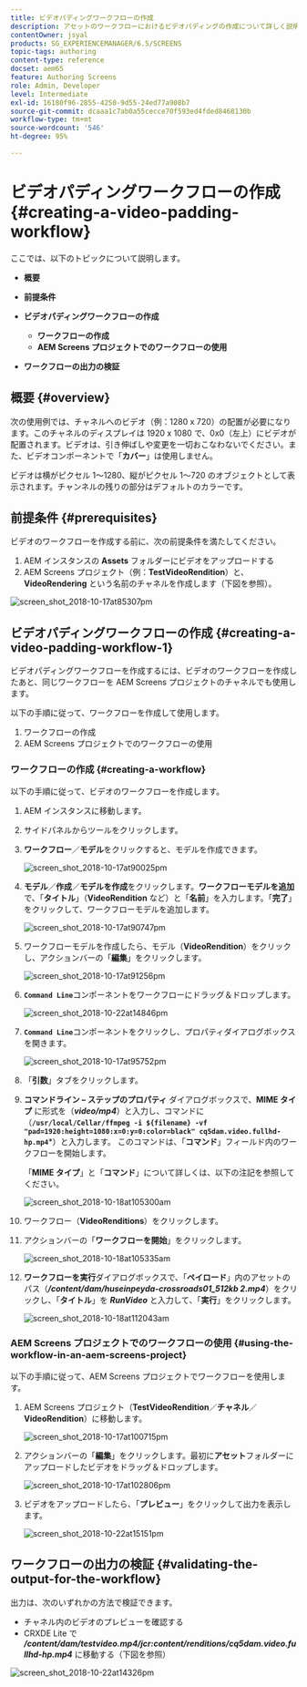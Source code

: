 ```yaml
---
title: ビデオパディングワークフローの作成
description: アセットのワークフローにおけるビデオパディングの作成について詳しく説明します。
contentOwner: jsyal
products: SG_EXPERIENCEMANAGER/6.5/SCREENS
topic-tags: authoring
content-type: reference
docset: aem65
feature: Authoring Screens
role: Admin, Developer
level: Intermediate
exl-id: 16180f96-2855-4250-9d55-24ed77a908b7
source-git-commit: dcaaa1c7ab0a55cecce70f593ed4fded8468130b
workflow-type: tm+mt
source-wordcount: '546'
ht-degree: 95%

---
```


# ビデオパディングワークフローの作成 {#creating-a-video-padding-workflow}

ここでは、以下のトピックについて説明します。

* **概要**
* **前提条件**
* **ビデオパディングワークフローの作成**
   * **ワークフローの作成**
   * **AEM Screens プロジェクトでのワークフローの使用**

* **ワークフローの出力の検証**

## 概要 {#overview}

次の使用例では、チャネルへのビデオ（例：1280 x 720）の配置が必要になります。このチャネルのディスプレイは 1920 x 1080 で、0x0（左上）にビデオが配置されます。ビデオは、引き伸ばしや変更を一切おこなわないでください。また、ビデオコンポーネントで「**カバー**」は使用しません。

ビデオは横がピクセル 1～1280、縦がピクセル 1～720 のオブジェクトとして表示されます。チャンネルの残りの部分はデフォルトのカラーです。

## 前提条件 {#prerequisites}

ビデオのワークフローを作成する前に、次の前提条件を満たしてください。

1. AEM インスタンスの **Assets** フォルダーにビデオをアップロードする
1. AEM Screens プロジェクト（例：**TestVideoRendition**）と、**VideoRendering** という名前のチャネルを作成します（下図を参照）。

![screen_shot_2018-10-17at85307pm](assets/screen_shot_2018-10-17at85307pm.png)

## ビデオパディングワークフローの作成 {#creating-a-video-padding-workflow-1}

ビデオパディングワークフローを作成するには、ビデオのワークフローを作成したあと、同じワークフローを AEM Screens プロジェクトのチャネルでも使用します。

以下の手順に従って、ワークフローを作成して使用します。

1. ワークフローの作成
1. AEM Screens プロジェクトでのワークフローの使用

### ワークフローの作成 {#creating-a-workflow}

以下の手順に従って、ビデオのワークフローを作成します。

1. AEM インスタンスに移動します。
1. サイドパネルからツールをクリックします。
1. **ワークフロー**／**モデル**&#x200B;をクリックすると、モデルを作成できます。

   ![screen_shot_2018-10-17at90025pm](assets/screen_shot_2018-10-17at90025pm.png)

1. **モデル**／**作成**／**モデルを作成**&#x200B;をクリックします。**ワークフローモデルを追加**&#x200B;で、「**タイトル**」（**VideoRendition** など）と「**名前**」を入力します。「**完了**」をクリックして、ワークフローモデルを追加します。

   ![screen_shot_2018-10-17at90747pm](assets/screen_shot_2018-10-17at90747pm.png)

1. ワークフローモデルを作成したら、モデル（**VideoRendition**）をクリックし、アクションバーの「**編集**」をクリックします。

   ![screen_shot_2018-10-17at91256pm](assets/screen_shot_2018-10-17at91256pm.png)

1. **`Command Line`**&#x200B;コンポーネントをワークフローにドラッグ＆ドロップします。

   ![screen_shot_2018-10-22at14846pm](assets/screen_shot_2018-10-22at14846pm.png)

1. **`Command Line`**&#x200B;コンポーネントをクリックし、プロパティダイアログボックスを開きます。

   ![screen_shot_2018-10-17at95752pm](assets/screen_shot_2018-10-17at95752pm.png)

1. 「**引数**」タブをクリックします。
1. **コマンドライン – ステップのプロパティ** ダイアログボックスで、**MIME タイプ** に形式を（***video/mp4***）と入力し、コマンドに（**`/usr/local/Cellar/ffmpeg -i ${filename} -vf "pad=1920:height=1080:x=0:y=0:color=black" cq5dam.video.fullhd-hp.mp4`***）と入力します。 このコマンドは、「**コマンド**」フィールド内のワークフローを開始します。

   「**MIME タイプ**」と「**コマンド**」について詳しくは、以下の注記を参照してください。

   ![screen_shot_2018-10-18at105300am](assets/screen_shot_2018-10-18at105300am.png)

1. ワークフロー（**VideoRenditions**）をクリックします。
1. アクションバーの「**ワークフローを開始**」をクリックします。

   ![screen_shot_2018-10-18at105335am](assets/screen_shot_2018-10-18at105335am.png)

1. **ワークフローを実行**&#x200B;ダイアログボックスで、「**ペイロード**」内のアセットのパス（***/content/dam/huseinpeyda-crossroads01_512kb 2.mp4***）をクリックし、「**タイトル**」を ***RunVideo*** と入力して、「**実行**」をクリックします。

   ![screen_shot_2018-10-18at112043am](assets/screen_shot_2018-10-18at112043am.png)

### AEM Screens プロジェクトでのワークフローの使用 {#using-the-workflow-in-an-aem-screens-project}

以下の手順に従って、AEM Screens プロジェクトでワークフローを使用します。

1. AEM Screens プロジェクト（**TestVideoRendition**／**チャネル**／**VideoRendition**）に移動します。

   ![screen_shot_2018-10-17at100715pm](assets/screen_shot_2018-10-17at100715pm.png)

1. アクションバーの「**編集**」をクリックします。最初に&#x200B;**アセット**&#x200B;フォルダーにアップロードしたビデオをドラッグ＆ドロップします。

   ![screen_shot_2018-10-17at102806pm](assets/screen_shot_2018-10-17at102806pm.png)

1. ビデオをアップロードしたら、「**プレビュー**」をクリックして出力を表示します。

   ![screen_shot_2018-10-22at15151pm](assets/screen_shot_2018-10-22at15151pm.png)

## ワークフローの出力の検証 {#validating-the-output-for-the-workflow}

出力は、次のいずれかの方法で検証できます。

* チャネル内のビデオのプレビューを確認する
* CRXDE Lite で ***/content/dam/testvideo.mp4/jcr:content/renditions/cq5dam.video.fullhd-hp.mp4*** に移動する（下図を参照）

![screen_shot_2018-10-22at14326pm](assets/screen_shot_2018-10-22at14326pm.png)
